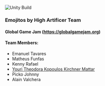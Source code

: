 ![Unity Build](https://github.com/Oktagon-Games-Global-Game-Jam/Emojitos/workflows/Unity%20Build/badge.svg)
### Emojitos by High Artificer Team
#### Global Game Jam (https://globalgamejam.org)

#### Team Members:
+ Emanuel Tavares
+ Matheus Funfas
+ Kenny Rafael
+ [Youri Theodora Kopoulos Kirchner Mattar](https://github.com/youhide)
+ Picko Johnny
+ Alain Valchera
